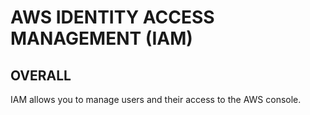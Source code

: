 # AWS IDENTITY ACCESS MANAGEMENT (IAM)

## OVERALL

IAM allows you to manage users and their access to the AWS console.














































